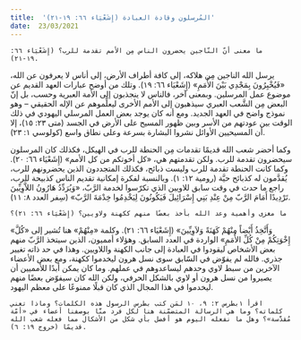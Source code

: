 ```yaml
---
title:  'المُرسلون وقادة العبادة (إِشَعْيَاء ٦٦: ١٩-٢١)'
date:  23/03/2021
---
```


`ما معنى أنّ النّاجين يحضرون الناس مِن الأمم تقدمة للرب؟ (إِشَعْيَاء ٦٦: ١٩-٢١).`

يرسل الله الناجين مِن هلاكه، إلى كافة أطراف الأرض، إلى أناس لا يعرفون عن الله، «فَيُخْبِرُونَ بِمَجْدِي بَيْنَ الأُمَمِ» (إِشَعْيَاء ٦٦: ١٩). وتلك من أوضح عبارات العهد القديم عن موضوع عمل المرسلين. وبمعنى آخر، فالناس لا ينجذبون إلى الأمة العبرية وحسب، بل إنّ البعض مِن الشَّعب العبري سيذهبون إلى الأمم الأخرى ليعلِّموهم عن الإله الحقيقي – وهو نموذج واضح في العهد الجديد. ومع أنه كان يوجد بعض العمل المرسلي اليهودي في ذلك الوقت بين عودتهم من الأسر وبين ظهور المسيح على الأرض في الجسد (متى ٢٣: ١٥)، إلا أن المسيحيين الأوائل نشروا البشارة بسرعة وعلى نطاق واسع (كولوسي ١: ٢٣).

وكما أحضر شعب الله قديمًا تقدمات مِن الحنطة للرب في الهيكل، فكذلك كان المرسلون سيحضرون تقدمة للرب. ولكن تقدمتهم هي، «كل أخوتكم من كل الأمم» (إِشَعْيَاء ٦٦: ٢٠). وكما كانت الحنطة تقدمة للرب وليست ذبائح، فكذلك المتجددون الذين يحضرونهم للرب، يُقدَّمون له كذبائح حيَّة (رومية ١٢: ١). وبالنسبة لفكرة إمكانية تقديم الناس كذبيحة للرب، راجع ما حدث في وقت سابق للاويين الذي تكرّسوا لخدمة الرَّبّ، «وَيُرَدِّدُ هَارُونُ اللاَّوِيِّينَ تَرْدِيدًا أَمَامَ الرَّبّ مِنْ عِنْدِ بَنِي إِسْرَائِيلَ فَيَكُونُونَ لِيَخْدِمُوا خِدْمَةَ الرَّبّ» (سِفر العدد ٨: ١١).

`ما مغزى وأهمية وعد الله بأخذ بعضًا منهم ككهنة ولاويين؟ (إِشَعْيَاء ٦٦: ٢١)؟`

«وَأَتَّخِذُ أَيْضاً مِنْهُمْ كَهَنَةً وَلاَوِيِّينَ» (إِشَعْيَاء ٦٦: ٢١). وكلمة «مِنْهُمْ» هنا تُشير إلى «كُلَّ إِخْوَتِكُمْ مِنْ كُلِّ الأُمَمِ» الواردة في العدد السابق. وهؤلاء أمميون، الذين سيتخذ الرَّبّ منهم بعض الأشخاص ليقودوا في العبادة إلى جانب الكهنة واللاويين. وهذا في حد ذاته تغيير جذري. فالله لم يفوّض في السّابق سوى نسل هرون ليخدموا ككهنة، ومع بعض الأعضاء الآخرين من سبط لاوي وحدهم ليساعدوهم في عملهم. وما كان يمكن أبدًا للأمميين أن يصيروا من نسل هرون أو لاوي بالشكل الحرفي، ولكن الله كان سيفوّض بعضًا منهم ليخدموا في هذا المجال الذي كان قبلًا ممنوعًا على معظم اليهود.

`اقرأ ١بطرس ٢: ٩، ١٠ لمَن كتب بطرس الرسول هذه الكلمات؟ وماذا تعني كلماته؟ وما هي الرسالة المتضمّنة هنا لكل فرد منَّا بوصفنا أعضاء في «أمّة مُقدَّسة»؟ وهل ما نفعله اليوم هو أفضل بأي شكل من الأشكال مما فعله شعب الله قديمًا (خروج ١٩: ٦).`